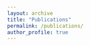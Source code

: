 ```yaml
---
layout: archive
title: "Publications"
permalink: /publications/
author_profile: true
---
```


<script src="https://bibbase.org/show?bib=https%3A%2F%2Fbibbase.org%2Fnetwork%2Ffiles%2FPN8BcBj2h2fH4BEbq&noBootstrap=1&jsonp=1"></script>

